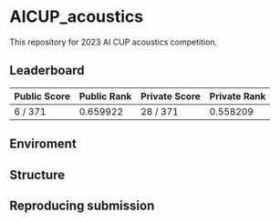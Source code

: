 # AICUP_acoustics
This repository for 2023 AI CUP acoustics competition.

## Leaderboard
|Public Score|Public Rank|Private Score|Private Rank|
|--|--|--|--|
|6 / 371|0.659922|28 / 371|0.558209|

## Enviroment

## Structure

## Reproducing submission
